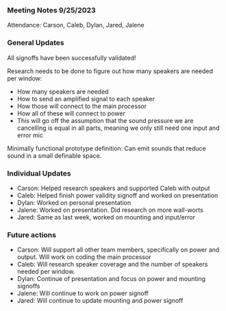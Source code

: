 ### Meeting Notes 9/25/2023
Attendance: Carson, Caleb, Dylan, Jared, Jalene
### General Updates
All signoffs have been successfully validated!

Research needs to be done to figure out how many speakers are needed per window:
- How many speakers are needed
- How to send an amplified signal to each speaker
- How those will connect to the main processor
- How all of these will connect to power
- This will go off the assumption that the sound pressure we are cancelling is equal in all parts, meaning we only still need one input and error mic

Minimally functional prototype definition: Can emit sounds that reduce sound in a small definable space. 


### Individual Updates
- Carson: Helped research speakers and supported Caleb with output
- Caleb: Helped finish power validity signoff and worked on presentation
- Dylan: Worked on personal presentation
- Jalene: Worked on presentation. Did research on more wall-worts
- Jared: Same as last week, worked on mounting and input/error

### Future actions
- Carson: Will support all other team members, specifically on power and output. Will work on coding the main processor
- Caleb: Will research speaker coverage and the number of speakers needed per window.
- Dylan: Continue of presentation and focus on power and mounting signoffs
- Jalene: Will continue to work on power signoff
- Jared: Will continue to update mounting and power signoff
